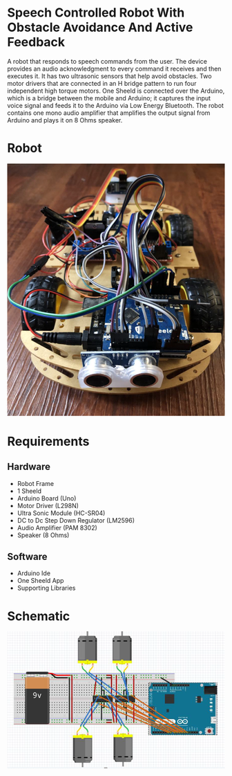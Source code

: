 # Speech Controlled Robot With Obstacle Avoidance And Active Feedback

A robot that responds to speech commands from the user. The device provides an audio acknowledgment to every command it receives and then executes it. It has two ultrasonic sensors that help avoid obstacles. Two motor drivers that are connected in an H bridge pattern to run four independent high torque motors. One Sheeld is connected over the Arduino, which is a bridge between the mobile and Arduino; it captures the input voice signal and feeds it to the Arduino via Low Energy Bluetooth. The robot contains one mono audio amplifier that amplifies the output signal from Arduino and plays it on 8 Ohms speaker. 

# Robot

![Robot](https://github.com/adolfdcosta91/Speech-Controlled-Robot-with-Obstacle-Avoidance-And-Active-Feedback/blob/master/GitHub/Robot.png)

# Requirements 

## Hardware 

* Robot Frame
* 1 Sheeld
* Arduino Board (Uno)
* Motor Driver (L298N)
* Ultra Sonic Module (HC-SR04)
* DC to Dc Step Down Regulator (LM2596)
* Audio Amplifier (PAM 8302)
* Speaker (8 Ohms)


## Software 

* Arduino Ide
* One Sheeld App
* Supporting Libraries

# Schematic 

![Robot](https://github.com/adolfdcosta91/Speech-Controlled-Robot-with-Obstacle-Avoidance-And-Active-Feedback/blob/master/GitHub/Schematic.png)


